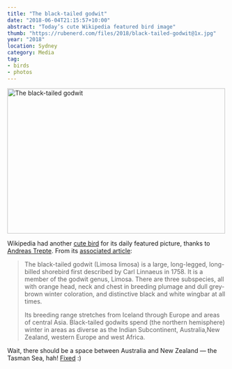 ```yaml
---
title: "The black-tailed godwit"
date: "2018-06-04T21:15:57+10:00"
abstract: "Today’s cute Wikipedia featured bird image"
thumb: "https://rubenerd.com/files/2018/black-tailed-godwit@1x.jpg"
year: "2018"
location: Sydney
category: Media
tag:
- birds
- photos
---
```

<p><img src="https://rubenerd.com/files/2018/black-tailed-godwit@1x.jpg" srcset="https://rubenerd.com/files/2018/black-tailed-godwit@1x.jpg 1x, https://rubenerd.com/files/2018/black-tailed-godwit@2x.jpg 2x" alt="The black-tailed godwit" style="width:500px; height:333px;" /></p>

Wikipedia had another [cute bird] for its daily featured picture, thanks to [Andreas Trepte]. From its [associated article]:

> The black-tailed godwit (Limosa limosa) is a large, long-legged, long-billed shorebird first described by Carl Linnaeus in 1758. It is a member of the godwit genus, Limosa. There are three subspecies, all with orange head, neck and chest in breeding plumage and dull grey-brown winter coloration, and distinctive black and white wingbar at all times.
>
> Its breeding range stretches from Iceland through Europe and areas of central Asia. Black-tailed godwits spend (the northern hemisphere) winter in areas as diverse as the Indian Subcontinent, Australia,New Zealand, western Europe and west Africa.

Wait, there should be a space between Australia and New Zealand — the Tasman Sea, hah! [Fixed] :)

[Andreas Trepte]: https://en.wikipedia.org/wiki/File:Black-tailed_Godwit_Uferschnepfe.jpg
[cute bird]: https://rubenerd.com/tag/birds/
[Fixed]: https://en.wikipedia.org/w/index.php?title=Black-tailed_godwit&oldid=844355808
[associated article]: https://en.wikipedia.org/wiki/Black-tailed_godwit

